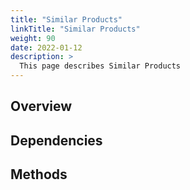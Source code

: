 ```yaml
---
title: "Similar Products"
linkTitle: "Similar Products"
weight: 90
date: 2022-01-12
description: >
  This page describes Similar Products
---
```



## Overview


## Dependencies


## Methods


